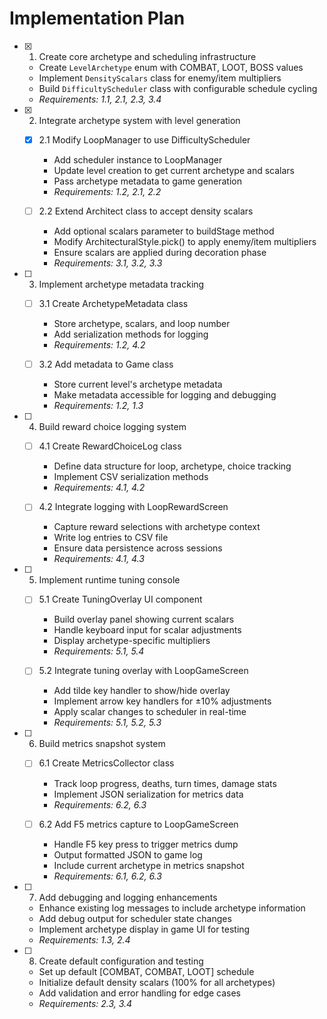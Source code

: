 # Implementation Plan

- [x] 1. Create core archetype and scheduling infrastructure





  - Create `LevelArchetype` enum with COMBAT, LOOT, BOSS values
  - Implement `DensityScalars` class for enemy/item multipliers
  - Build `DifficultyScheduler` class with configurable schedule cycling
  - _Requirements: 1.1, 2.1, 2.3, 3.4_

- [x] 2. Integrate archetype system with level generation




  - [x] 2.1 Modify LoopManager to use DifficultyScheduler


    - Add scheduler instance to LoopManager
    - Update level creation to get current archetype and scalars
    - Pass archetype metadata to game generation
    - _Requirements: 1.2, 2.1, 2.2_



  - [ ] 2.2 Extend Architect class to accept density scalars
    - Add optional scalars parameter to buildStage method
    - Modify ArchitecturalStyle.pick() to apply enemy/item multipliers
    - Ensure scalars are applied during decoration phase
    - _Requirements: 3.1, 3.2, 3.3_

- [ ] 3. Implement archetype metadata tracking
  - [ ] 3.1 Create ArchetypeMetadata class
    - Store archetype, scalars, and loop number
    - Add serialization methods for logging
    - _Requirements: 1.2, 4.2_

  - [ ] 3.2 Add metadata to Game class
    - Store current level's archetype metadata
    - Make metadata accessible for logging and debugging
    - _Requirements: 1.2, 1.3_

- [ ] 4. Build reward choice logging system
  - [ ] 4.1 Create RewardChoiceLog class
    - Define data structure for loop, archetype, choice tracking
    - Implement CSV serialization methods
    - _Requirements: 4.1, 4.2_

  - [ ] 4.2 Integrate logging with LoopRewardScreen
    - Capture reward selections with archetype context
    - Write log entries to CSV file
    - Ensure data persistence across sessions
    - _Requirements: 4.1, 4.3_

- [ ] 5. Implement runtime tuning console
  - [ ] 5.1 Create TuningOverlay UI component
    - Build overlay panel showing current scalars
    - Handle keyboard input for scalar adjustments
    - Display archetype-specific multipliers
    - _Requirements: 5.1, 5.4_

  - [ ] 5.2 Integrate tuning overlay with LoopGameScreen
    - Add tilde key handler to show/hide overlay
    - Implement arrow key handlers for ±10% adjustments
    - Apply scalar changes to scheduler in real-time
    - _Requirements: 5.1, 5.2, 5.3_

- [ ] 6. Build metrics snapshot system
  - [ ] 6.1 Create MetricsCollector class
    - Track loop progress, deaths, turn times, damage stats
    - Implement JSON serialization for metrics data
    - _Requirements: 6.2, 6.3_

  - [ ] 6.2 Add F5 metrics capture to LoopGameScreen
    - Handle F5 key press to trigger metrics dump
    - Output formatted JSON to game log
    - Include current archetype in metrics snapshot
    - _Requirements: 6.1, 6.2, 6.3_

- [ ] 7. Add debugging and logging enhancements
  - Enhance existing log messages to include archetype information
  - Add debug output for scheduler state changes
  - Implement archetype display in game UI for testing
  - _Requirements: 1.3, 2.4_

- [ ] 8. Create default configuration and testing
  - Set up default [COMBAT, COMBAT, LOOT] schedule
  - Initialize default density scalars (100% for all archetypes)
  - Add validation and error handling for edge cases
  - _Requirements: 2.3, 3.4_